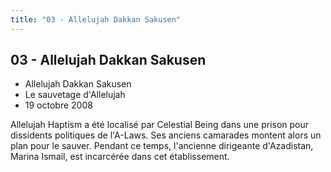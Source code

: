 ```yaml
---
title: "03 - Allelujah Dakkan Sakusen"
---
```


03 - Allelujah Dakkan Sakusen
-----------------------------

* Allelujah Dakkan Sakusen
* Le sauvetage d'Allelujah
* 19 octobre 2008


Allelujah Haptism a été localisé par Celestial Being dans une prison pour dissidents politiques de l'A-Laws. Ses anciens camarades montent alors un plan pour le sauver. Pendant ce temps, l'ancienne dirigeante d'Azadistan, Marina Ismail, est incarcérée dans cet établissement.


